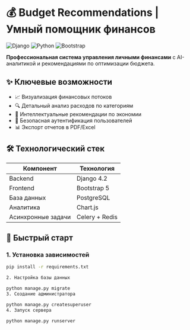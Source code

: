 # 💰 Budget Recommendations | Умный помощник финансов

![Django](https://img.shields.io/badge/Django-092E20?style=for-the-badge&logo=django&logoColor=white)
![Python](https://img.shields.io/badge/Python-3776AB?style=for-the-badge&logo=python&logoColor=white)
![Bootstrap](https://img.shields.io/badge/Bootstrap-563D7C?style=for-the-badge&logo=bootstrap&logoColor=white)

**Профессиональная система управления личными финансами** с AI-аналитикой и рекомендациями по оптимизации бюджета.

## ✨ Ключевые возможности
- 📈 Визуализация финансовых потоков
- 🔍 Детальный анализ расходов по категориям
- 🤖 Интеллектуальные рекомендации по экономии
- 🔐 Безопасная аутентификация пользователей
- 📊 Экспорт отчетов в PDF/Excel

## 🛠 Технологический стек
| Компонент       | Технология         |
|----------------|--------------------|
| Backend        | Django 4.2         |
| Frontend       | Bootstrap 5        |
| База данных    | PostgreSQL         |
| Аналитика      | Chart.js           |
| Асинхронные задачи | Celery + Redis |

## 🚀 Быстрый старт

### 1. Установка зависимостей
```bash
pip install -r requirements.txt

2. Настройка базы данных

python manage.py migrate
3. Создание администратора

python manage.py createsuperuser
4. Запуск сервера

python manage.py runserver
